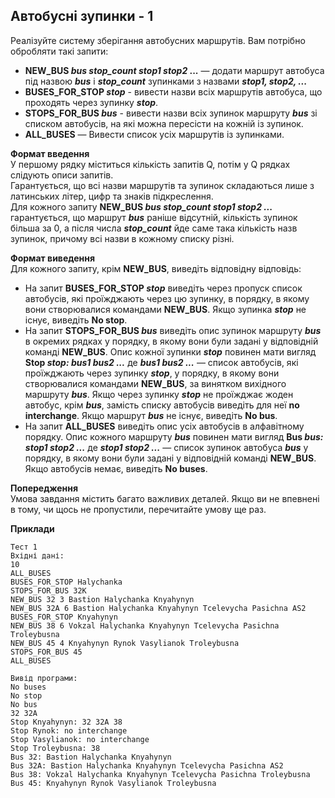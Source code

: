 ## Автобусні зупинки - 1
Реалізуйте систему зберігання автобусних маршрутів. Вам потрібно обробляти такі запити:
- **NEW_BUS *bus stop_count stop1 stop2* ...** — додати маршрут автобуса під назвою ***bus*** і 
***stop_count*** зупинками з назвами ***stop1, stop2, ...***
- **BUSES_FOR_STOP *stop*** - вивести назви всіх маршрутів автобуса, що проходять через зупинку ***stop***.
- **STOPS_FOR_BUS *bus*** - вивести назви всіх зупинок маршруту ***bus*** зі списком автобусів, на які можна 
пересісти на кожній із зупинок.
- **ALL_BUSES** — Вивести список усіх маршрутів із зупинками.

**Формат введення**  
У першому рядку міститься кількість запитів Q, потім у Q рядках слідують описи запитів.  
Гарантується, що всі назви маршрутів та зупинок складаються лише з латинських літер, цифр та знаків підкреслення.  
Для кожного запиту **NEW_BUS *bus stop_count stop1 stop2 ...*** гарантується, що маршрут ***bus*** раніше
відсутній, кількість зупинок більша за 0, а після числа ***stop_count*** йде саме така кількість назв зупинок, 
причому всі назви в кожному списку різні.  

**Формат виведення**  
Для кожного запиту, крім **NEW_BUS**, виведіть відповідну відповідь:
- На запит **BUSES_FOR_STOP *stop*** виведіть через пропуск список автобусів, які проїжджають через цю зупинку, 
в порядку, в якому вони створювалися командами **NEW_BUS**. Якщо зупинка ***stop*** не існує, виведіть **No stop**.
- На запит **STOPS_FOR_BUS *bus*** виведіть опис зупинок маршруту ***bus*** в окремих рядках у порядку, в 
якому вони були задані у відповідній команді **NEW_BUS**. Опис кожної зупинки ***stop*** повинен мати вигляд 
**Stop *stop: bus1 bus2 ...*** де ***bus1 bus2 ...*** — список автобусів, які проїжджають через зупинку ***stop***,
у порядку, в якому вони створювалися командами **NEW_BUS**, за винятком вихідного маршруту ***bus***. 
Якщо через зупинку ***stop*** не проїжджає жоден автобус, крім ***bus***, замість списку автобусів виведіть 
для неї **no interchange**. Якщо маршрут ***bus*** не існує, виведіть **No bus**.
- На запит **ALL_BUSES** виведіть опис усіх автобусів в алфавітному порядку. Опис кожного маршруту ***bus*** 
повинен мати вигляд **Bus *bus: stop1 stop2 ...*** де ***stop1 stop2 ...*** — список зупинок автобуса ***bus***
у порядку, в якому вони були задані у відповідній команді **NEW_BUS**. Якщо автобусів немає, виведіть **No buses**.

**Попередження**  
Умова завдання містить багато важливих деталей. Якщо ви не впевнені в тому, чи щось не пропустили, перечитайте 
умову ще раз.

**Приклади**
```
Тест 1
Вхідні дані:
10
ALL_BUSES
BUSES_FOR_STOP Halychanka
STOPS_FOR_BUS 32K
NEW_BUS 32 3 Bastion Halychanka Knyahynyn
NEW_BUS 32A 6 Bastion Halychanka Knyahynyn Tcelevycha Pasichna AS2
BUSES_FOR_STOP Knyahynyn
NEW_BUS 38 6 Vokzal Halychanka Knyahynyn Tcelevycha Pasichna Troleybusna
NEW_BUS 45 4 Knyahynyn Rynok Vasylianok Troleybusna
STOPS_FOR_BUS 45
ALL_BUSES

Вивід програми:
No buses
No stop
No bus
32 32A 
Stop Knyahynyn: 32 32A 38 
Stop Rynok: no interchange
Stop Vasylianok: no interchange
Stop Troleybusna: 38 
Bus 32: Bastion Halychanka Knyahynyn 
Bus 32A: Bastion Halychanka Knyahynyn Tcelevycha Pasichna AS2 
Bus 38: Vokzal Halychanka Knyahynyn Tcelevycha Pasichna Troleybusna 
Bus 45: Knyahynyn Rynok Vasylianok Troleybusna 
```